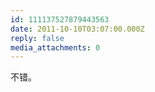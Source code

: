 ```yaml
---
id: 111137527879443563
date: 2011-10-10T03:07:00.000Z
reply: false
media_attachments: 0
---
```


不错。 ​​​​

